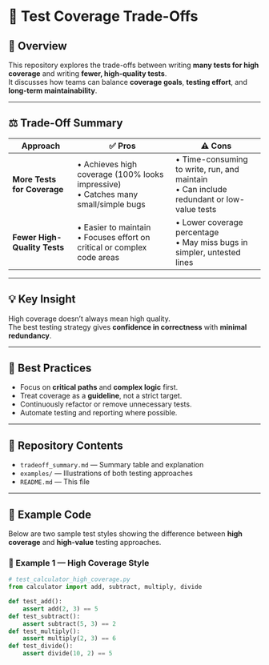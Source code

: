 # 🧪 Test Coverage Trade-Offs

## 📘 Overview

This repository explores the trade-offs between writing **many tests for high coverage** and writing **fewer, high-quality tests**.  
It discusses how teams can balance **coverage goals**, **testing effort**, and **long-term maintainability**.

---

## ⚖️ Trade-Off Summary

| Approach                     | ✅ Pros                                                                               | ⚠️ Cons                                                                                    |
| ----------------------------- | ------------------------------------------------------------------------------------ | ------------------------------------------------------------------------------------------ |
| **More Tests for Coverage**  | • Achieves high coverage (100% looks impressive)<br>• Catches many small/simple bugs | • Time-consuming to write, run, and maintain<br>• Can include redundant or low-value tests |
| **Fewer High-Quality Tests** | • Easier to maintain<br>• Focuses effort on critical or complex code areas           | • Lower coverage percentage<br>• May miss bugs in simpler, untested lines                  |

---

## 💡 Key Insight

High coverage doesn’t always mean high quality.  
The best testing strategy gives **confidence in correctness** with **minimal redundancy**.

---

## 🧭 Best Practices

* Focus on **critical paths** and **complex logic** first.  
* Treat coverage as a **guideline**, not a strict target.  
* Continuously refactor or remove unnecessary tests.  
* Automate testing and reporting where possible.

---

## 📂 Repository Contents

* `tradeoff_summary.md` — Summary table and explanation  
* `examples/` — Illustrations of both testing approaches  
* `README.md` — This file  

---

## 🧩 Example Code

Below are two sample test styles showing the difference between **high coverage** and **high-value** testing approaches.

### 🔹 Example 1 — High Coverage Style

```python
# test_calculator_high_coverage.py
from calculator import add, subtract, multiply, divide

def test_add():
    assert add(2, 3) == 5
def test_subtract():
    assert subtract(5, 3) == 2
def test_multiply():
    assert multiply(2, 3) == 6
def test_divide():
    assert divide(10, 2) == 5
